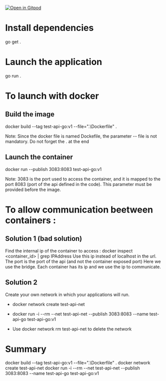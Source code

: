 [![Open in Gitpod](https://gitpod.io/button/open-in-gitpod.svg)](https://gitpod.io/projects/test-api-go)

# Install dependencies
go get .
# Launch the application
go run .

# To launch with docker
## Build the image
docker build --tag test-api-go:v1 --file=".\Dockerfile" .

Note: Since the docker file is named Dockefile, the parameter -- file is not mandatory. Do not forget the . at the end

## Launch the container
docker run --publish 3083:8083 test-api-go:v1

Note: 3083 is the port used to access the container, and it is mapped to the port 8083 (port of the api defined in the code). This parameter must be provided before the image.

# To allow communication beetween containers : 

## Solution 1 (bad solution)
Find the internal ip of the container to access : docker inspect <container_id> | grep IPAddress
Use this ip instead of localhost in the url. The port is the port of the api (and not the container exposed port)
Here we use the bridge. Each container has its ip and we use the ip to communicate.

## Solution 2
Create your own network in which your applications will run.

- docker network create test-api-net
- docker run -i --rm --net test-api-net --publish 3083:8083 --name test-api-go test-api-go:v1

- Use docker network rm test-api-net to delete the network


# Summary
docker build --tag test-api-go:v1 --file=".\Dockerfile" .
docker network create test-api-net
docker run -i --rm --net test-api-net --publish 3083:8083 --name test-api-go test-api-go:v1